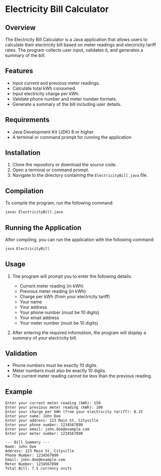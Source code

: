 # Electricity Bill Calculator

## Overview

The Electricity Bill Calculator is a Java application that allows users to calculate their electricity bill based on meter readings and electricity tariff rates. The program collects user input, validates it, and generates a summary of the bill.

## Features

- Input current and previous meter readings.
- Calculate total kWh consumed.
- Input electricity charge per kWh.
- Validate phone number and meter number formats.
- Generate a summary of the bill including user details.

## Requirements

- Java Development Kit (JDK) 8 or higher
- A terminal or command prompt for running the application

## Installation

1. Clone the repository or download the source code.
2. Open a terminal or command prompt.
3. Navigate to the directory containing the `ElectricityBill.java` file.

## Compilation

To compile the program, run the following command:

```bash
javac ElectricityBill.java
```

## Running the Application

After compiling, you can run the application with the following command:

```bash
java ElectricityBill
```

## Usage

1. The program will prompt you to enter the following details:
   - Current meter reading (in kWh)
   - Previous meter reading (in kWh)
   - Charge per kWh (from your electricity tariff)
   - Your name
   - Your address
   - Your phone number (must be 10 digits)
   - Your email address
   - Your meter number (must be 10 digits)

2. After entering the required information, the program will display a summary of your electricity bill.

## Validation

- Phone numbers must be exactly 10 digits.
- Meter numbers must also be exactly 10 digits.
- The current meter reading cannot be less than the previous reading.

## Example

```
Enter your current meter reading (kWh): 150
Enter your previous meter reading (kWh): 100
Enter your charge per kWh (from your electricity tariff): 0.15
Enter your name: John Doe
Enter your address: 123 Main St, Cityville
Enter your phone number: 1234567890
Enter your email: john.doe@example.com
Enter your meter number: 1234567890

--- Bill Summary ---
Name: John Doe
Address: 123 Main St, Cityville
Phone Number: 1234567890
Email: john.doe@example.com
Meter Number: 1234567890
Total Bill: 7.5 currency units
